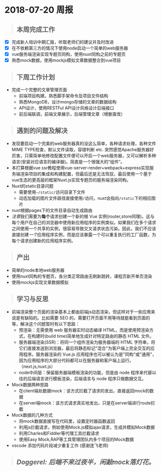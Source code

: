 # 2018-07-20 周报

> ## 本周完成工作

- [x] 完成新人培训中期汇报，听取老师们的建议并及时改进 
- [x] 在不依赖第三方的情况下使用node启动一个简单的web服务器 
- [x] vue服务端渲染实现专题页同构，使用nuxt同构之前的专题页
- [x] 熟悉mock数据，使用mockjs模拟文章数据整合到vue项目

> ## 下周工作计划

- 完成一个完整的文章管理页面
    - 前端项目构建。熟悉脚手架命令及项目文件结构
    - 熟悉MongoDB，设计mongo存储的文章的数据结构
    - API设计，使用RESTFul API设计风格设计后端接口
    - 前后端联调，前端文章展示，后端管理文章（增删查改）

> ## 遇到的问题及解决

- 发现要启动一个完美的web服务器真的没这么简单，各种请求处理，各种文件MIME TYPE检查，默认文件读取，容错判断 etc. 突然感觉Apache服务器好厉害，只需简单地修改配置文件便可以开启一个web服务器，又可以解析多种语言(安装对应语言的编译器)。简直是一个很强大的“组件”。
- 本打算根据vue ssr教程使用vue-server-render+webpack+express实现服务端渲染项目的集成和构建配置，但最后还是无法驾驭，最后使用一个基于vue生态的更高层的框架Nuxt.js实现专题页的服务端渲染同构。
- Nuxt的static目录问题
    - 需要使用`~/static/`访问目录下文件
    - 动态加载的图片文件路径直接使用`/`访问，nuxt会指向`/static`下的相应图片
- nuxt根据pages下的文件目录自动生成路由
- *注意*我们需要为**每个**请求创建一个新的根 Vue 实例(router,store同理)。这与每个用户在自己的浏览器中使用新应用程序的实例类似。如果我们在多个请求之间使用一个共享的实例，很容易导致交叉请求状态污染。因此，我们不应该直接创建*一个*应用程序实例，而是应该暴露一个可以重复执行的工厂函数，为每个请求创建新的应用程序实例。

> ## 产出

- 简单的node本地web服务器
- 使用nuxt同构的专题页，各分类正常路由无刷新跳转，课程页新开单页渲染
- 使用mockjs实现文章数据模拟

> ## 学习与反思

- 前端渲染整个页面的渲染基本上都由前端js动态渲染，但这样对于一些应用来说是有缺陷的。比如需要 SEO 的，需要打开页面不用等待就能看到页面的等，解决这个问题暂时有以下思路：
    - 预渲染：无需使用 web 服务器实时动态编译 HTML，而是使用预渲染方式，在构建时(build time)简单地生成针对特定路由的静态 HTML 文件。
    - 服务器端渲染(SSR)：将同一个组件渲染为服务器端的 HTML 字符串，将它们直接发送到浏览器，最后将静态标记"混合"为客户端上完全交互的应用程序。服务器渲染的 Vue.js 应用程序也可以被认为是"同构"或"通用"，因为应用程序的大部分代码都可以在服务器和客户端上运行。（next.js,nuxt.js）
    - node中间层：保留服务器端模板渲染的功能，但是由 node 程序来代替以往的后端语言进行模板渲染，后端语言与 node 程序只做数据交互。
- Mock数据两种思路
    - 在client端处数据mock：该方式拦截了请求的发出，直接返回mock的数据
    - 在server端mock：该方式请求真实地发出，只是在server端进行route拦截
- Mock数据的几种方式
    - 将mock数据直接写在代码里，设置定时器函数返回
    - 利用js拦截请求，例如使用Mock.js模拟ajax请求，生成并模拟Mock数据
    - 利用Charles和Fiddler等代理工具拦截请求
    - 使用Easy Mock,RAP等工具管理团队内多个项目的Mock数据
- vscode 添加代码片段减少重复工作 (感谢连飞老师)


> ## *Doggerel: 后端不来过夜半，闲敲mock落灯花。*